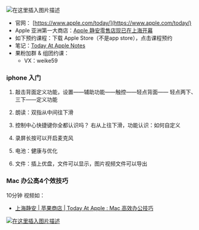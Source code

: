 

![在这里插入图片描述](https://i-blog.csdnimg.cn/blog_migrate/ab21b4d81da45056604f00623f8efa7c.png)

- 官网： [https://www.apple.com/today/](https://www.apple.com/today/)
- Apple 亚洲第一大商店：[Apple 静安零售店现已在上海开幕](https://www.apple.com.cn/newsroom/2024/03/apple-jingan-now-open-in-shanghai/)
- 如下预约课程：下载 Apple Store（不是app store），点击课程预约
- 笔记：[Today At Apple Notes](https://ghostwritten.blog.csdn.net/article/details/138050890)
- 果粉加群 & 组团约课：
  - VX：weike59

### iphone 入门

1. 敲击背面定义功能，设置——辅助功能——触控——轻点背面——	轻点两下、三下——定义功能
2. 朗读：双指从中间往下滑


3. 控制中心快捷键你全都认识吗？
右从上往下滑，功能认识：如何自定义
4. 录屏长按可以开启麦克风

5. 电池：健康与优化

6. 文件：插上优盘，文件可以显示，图片视频文件可以导出

### Mac 办公高4个效技巧
10分钟 视频如：

- [上海静安 | 苹果商店 | Today At Apple : Mac 高效办公技巧](https://www.bilibili.com/video/BV1xF4m1w7md/?spm_id_from=333.999.0.0&vd_source=ae7b192be069682aabc96350ba419fc5)

[
![在这里插入图片描述](https://i-blog.csdnimg.cn/blog_migrate/1a7e4a1d39b705057126a25e01733eb3.png)](https://www.bilibili.com/video/BV1xF4m1w7md/?spm_id_from=333.999.0.0&vd_source=ae7b192be069682aabc96350ba419fc5)
